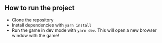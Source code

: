 ## How to run the project

- Clone the repository
- Install dependencies with `yarn install`
- Run the game in dev mode with `yarn dev`. This will open a new browser window with the game!
